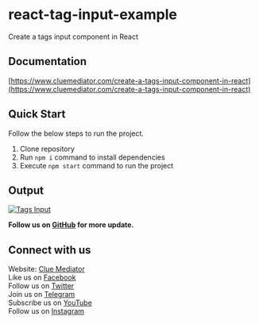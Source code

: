 # react-tag-input-example

Create a tags input component in React

## Documentation

[https://www.cluemediator.com/create-a-tags-input-component-in-react](https://www.cluemediator.com/create-a-tags-input-component-in-react)

## Quick Start

Follow the below steps to run the project.

1. Clone repository
2. Run `npm i` command to install dependencies
3. Execute `npm start` command to run the project

## Output

[![Tags Input](https://www.cluemediator.com/wp-content/uploads/2022/02/output-create-a-tags-input-component-in-react-clue-mediator.gif)](https://www.cluemediator.com/create-a-tags-input-component-in-react)

**Follow us on [GitHub](https://github.com/cluemediator) for more update.**

## Connect with us

Website: [Clue Mediator](https://www.cluemediator.com)  
Like us on [Facebook](https://www.facebook.com/thecluemediator)  
Follow us on [Twitter](https://twitter.com/cluemediator)  
Join us on [Telegram](https://t.me/cluemediator)  
Subscribe us on [YouTube](https://www.youtube.com/ClueMediator)  
Follow us on [Instagram](https://www.instagram.com/clue_mediator)
